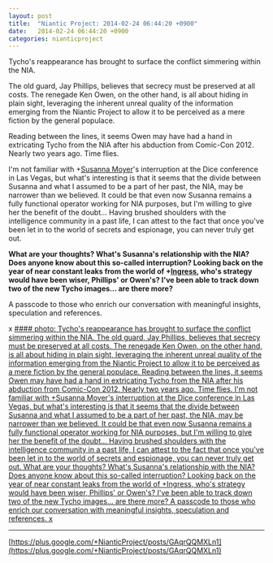 ```yaml
---
layout: post
title:  "Niantic Project: 2014-02-24 06:44:20 +0900"
date:   2014-02-24 06:44:20 +0900
categories: nianticproject
---
```

Tycho's reappearance has brought to surface the conflict simmering within the NIA.

The old guard, Jay Phillips, believes that secrecy must be preserved at all costs. The renegade Ken Owen, on the other hand, is all about hiding in plain sight, leveraging the inherent unreal quality of the information emerging from the Niantic Project to allow it to be perceived as a mere fiction by the general populace. 

Reading between the lines, it seems Owen may have had a hand in extricating Tycho from the NIA after his abduction from Comic-Con 2012. Nearly two years ago. Time flies.

I'm not familiar with +[Susanna Moyer](https://plus.google.com/101560858827970533247 "")'s interruption at the Dice conference in Las Vegas, but what's interesting is that it seems that the divide between Susanna and what I assumed to be a part of her past, the NIA, may be narrower than we believed. It could be that even now Susanna remains a fully functional operator working for NIA purposes, but I'm willing to give her the benefit of the doubt... Having brushed shoulders with the intelligence community in a past life, I can attest to the fact that once you've been let in to the world of secrets and espionage, you can never truly get out.

**What are your thoughts? What's Susanna's relationship with the NIA? Does anyone know about this so-called interruption? Looking back on the year of near constant leaks from the world of ****+[Ingress](https://plus.google.com/103320655754019011706 "")****, who's strategy would have been wiser, Phillips' or Owen's? I've been able to track down two of the new Tycho images... are there more?**

A passcode to those who enrich our conversation with meaningful insights, speculation and references.

x
[#### photo: Tycho's reappearance has brought to surface the conflict simmering within the NIA.
The old guard, Jay Phillips, believes that secrecy must be preserved at all costs. The renegade Ken Owen, on the other hand, is all about hiding in plain sight, leveraging the inherent unreal quality of the information emerging from the Niantic Project to allow it to be perceived as a mere fiction by the general populace.
Reading between the lines, it seems Owen may have had a hand in extricating Tycho from the NIA after his abduction from Comic-Con 2012. Nearly two years ago. Time flies.
I'm not familiar with +Susanna Moyer's interruption at the Dice conference in Las Vegas, but what's interesting is that it seems that the divide between Susanna and what I assumed to be a part of her past, the NIA, may be narrower than we believed. It could be that even now Susanna remains a fully functional operator working for NIA purposes, but I'm willing to give her the benefit of the doubt... Having brushed shoulders with the intelligence community in a past life, I can attest to the fact that once you've been let in to the world of secrets and espionage, you can never truly get out.
What are your thoughts? What's Susanna's relationship with the NIA? Does anyone know about this so-called interruption? Looking back on the year of near constant leaks from the world of +Ingress, who's strategy would have been wiser, Phillips' or Owen's? I've been able to track down two of the new Tycho images... are there more?
A passcode to those who enrich our conversation with meaningful insights, speculation and references.
x](https://lh4.googleusercontent.com/-ZFoWMmcOLnA/UwprXChNPmI/AAAAAAAAXkE/rcmi6cgsIsg/w1200-h1553/tycho.png "")
- - -
[https://plus.google.com/+NianticProject/posts/GAqrQQMXLn1](https://plus.google.com/+NianticProject/posts/GAqrQQMXLn1)
